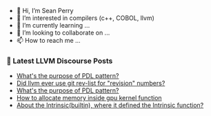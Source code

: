 - 👋 Hi, I’m Sean Perry
- 👀 I’m interested in compilers (c++, COBOL, llvm)
- 🌱 I’m currently learning ...
- 💞️ I’m looking to collaborate on ...
- 📫 How to reach me ...

<!---
s66perry/s66perry is a ✨ special ✨ repository because its `README.md` (this file) appears on your GitHub profile.
You can click the Preview link to take a look at your changes.
--->
### 📕 Latest LLVM Discourse Posts

<!-- DISCOURSE-LLVM:START -->
- [What&#39;s the purpose of PDL pattern?](https://discourse.llvm.org/t/whats-the-purpose-of-pdl-pattern/73369#post_11)
- [Did llvm ever use git rev-list for &quot;revision&quot; numbers?](https://discourse.llvm.org/t/did-llvm-ever-use-git-rev-list-for-revision-numbers/74977#post_1)
- [What&#39;s the purpose of PDL pattern?](https://discourse.llvm.org/t/whats-the-purpose-of-pdl-pattern/73369#post_10)
- [How to allocate memory inside gpu kernel function](https://discourse.llvm.org/t/how-to-allocate-memory-inside-gpu-kernel-function/74678?page=2#post_22)
- [About the Intrinsic&lpar;builtin&rpar;, where it defined the Intrinsic function?](https://discourse.llvm.org/t/about-the-intrinsic-builtin-where-it-defined-the-intrinsic-function/74964#post_3)
<!-- DISCOURSE-LLVM:END -->
